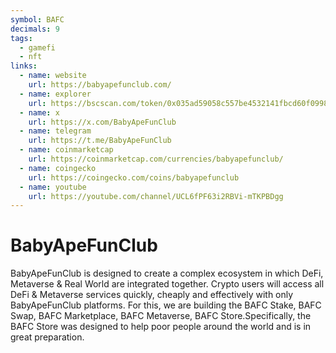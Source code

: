 ```yaml
---
symbol: BAFC
decimals: 9
tags:
  - gamefi
  - nft
links:
  - name: website
    url: https://babyapefunclub.com/
  - name: explorer
    url: https://bscscan.com/token/0x035ad59058c557be4532141fbcd60f0998fce413
  - name: x
    url: https://x.com/BabyApeFunClub
  - name: telegram
    url: https://t.me/BabyApeFunClub
  - name: coinmarketcap
    url: https://coinmarketcap.com/currencies/babyapefunclub/
  - name: coingecko
    url: https://coingecko.com/coins/babyapefunclub
  - name: youtube
    url: https://youtube.com/channel/UCL6fPF63i2RBVi-mTKPBDgg
---
```


# BabyApeFunClub

BabyApeFunClub is designed to create a complex ecosystem in which DeFi, Metaverse & Real World are integrated together. Crypto users will access all DeFi & Metaverse services quickly, cheaply and effectively with only BabyApeFunClub platforms. For this, we are building the BAFC Stake, BAFC Swap, BAFC Marketplace, BAFC Metaverse, BAFC Store.Specifically, the BAFC Store was designed to help poor people around the world and is in great preparation.

